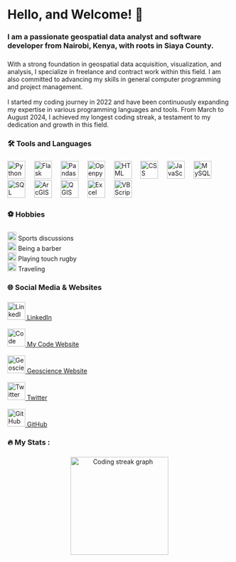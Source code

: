 <div align="center">

<h1 align="left">Hello, and Welcome! 👋</h1>

###

<h3 align="left">I am a passionate geospatial data analyst and software developer from Nairobi, Kenya, with roots in Siaya County.</h3>

###

<p align="left">With a strong foundation in geospatial data acquisition, visualization, and analysis, I specialize in freelance and contract work within this field. I am also committed to advancing my skills in general computer programming and project management.<br><br> I started my coding journey in 2022 and have been continuously expanding my expertise in various programming languages and tools. From March to August 2024, I achieved my longest coding streak, a testament to my dedication and growth in this field.</p>

###

<h3 align="left">🛠 Tools and Languages</h3>

###

<div align="left">
  <img src="https://upload.wikimedia.org/wikipedia/commons/0/0b/Python_logo_and_wordmark.svg" height="40" alt="Python logo" />
  <img width="12" />
  <img src="https://cdn.jsdelivr.net/gh/devicons/devicon/icons/flask/flask-original-wordmark.svg" height="40" alt="Flask logo" />
  <img width="12" />
  <img src="https://upload.wikimedia.org/wikipedia/commons/6/60/Pandas_logo.svg" height="40" alt="Pandas logo" />
  <img width="12" />
  <img src="https://upload.wikimedia.org/wikipedia/commons/6/6a/Openpyxl_logo.svg" height="40" alt="Openpyxl logo" />
  <img width="12" />
  <img src="https://upload.wikimedia.org/wikipedia/commons/4/47/HTML5_logo_and_wordmark.svg" height="40" alt="HTML logo" />
  <img width="12" />
  <img src="https://upload.wikimedia.org/wikipedia/commons/6/62/CSS3_logo_and_wordmark.svg" height="40" alt="CSS logo" />
  <img width="12" />
  <img src="https://upload.wikimedia.org/wikipedia/commons/6/6a/JavaScript-logo.png" height="40" alt="JavaScript logo" />
  <img width="12" />
  <img src="https://upload.wikimedia.org/wikipedia/commons/d/d4/MySQL_logo.png" height="40" alt="MySQL logo" />
  <img width="12" />
  <img src="https://upload.wikimedia.org/wikipedia/commons/0/01/SQLite_Logo.png" height="40" alt="SQL logo" />
  <img width="12" />
  <img src="https://upload.wikimedia.org/wikipedia/commons/1/17/ArcGIS_logo.svg" height="40" alt="ArcGIS logo" />
  <img width="12" />
  <img src="https://upload.wikimedia.org/wikipedia/commons/6/6a/QGIS_logo.png" height="40" alt="QGIS logo" />
  <img width="12" />
  <img src="https://upload.wikimedia.org/wikipedia/commons/2/2a/Microsoft_Excel_logo_2019.svg" height="40" alt="Excel logo" />
  <img width="12" />
  <img src="https://upload.wikimedia.org/wikipedia/commons/8/87/VBScript_logo.png" height="40" alt="VBScript logo" />
</div>

###

<h3 align="left">⚽ Hobbies</h3>

###

<p align="left">
  <img src="https://img.icons8.com/ios-filled/50/000000/soccer-ball.png" height="20" alt="Sports icon" /> Sports discussions<br>
  <img src="https://img.icons8.com/ios-filled/50/000000/barber-shop.png" height="20" alt="Barber icon" /> Being a barber<br>
  <img src="https://img.icons8.com/ios-filled/50/000000/rugby-ball.png" height="20" alt="Rugby icon" /> Playing touch rugby<br>
  <img src="https://img.icons8.com/ios-filled/50/000000/airplane-take-off.png" height="20" alt="Traveling icon" /> Traveling
</p>

###

<h3 align="left">🌐 Social Media & Websites</h3>

###

<p align="left">
  <a href="https://linkedin.com/in/your-linkedin" target="_blank">
    <img src="https://img.icons8.com/ios-filled/50/000000/linkedin.png" height="40" alt="LinkedIn logo" />
    LinkedIn
  </a>
  <br><br>
  <a href="https://your-code-website.com" target="_blank">
    <img src="https://img.icons8.com/ios-filled/50/000000/github.png" height="40" alt="Code website logo" />
    My Code Website
  </a>
  <br><br>
  <a href="https://your-geoscience-website.com" target="_blank">
    <img src="https://img.icons8.com/ios-filled/50/000000/github.png" height="40" alt="Geoscience website logo" />
    Geoscience Website
  </a>
  <br><br>
  <a href="https://twitter.com/your-twitter-handle" target="_blank">
    <img src="https://img.icons8.com/ios-filled/50/000000/twitter.png" height="40" alt="Twitter logo" />
    Twitter
  </a>
  <br><br>
  <a href="https://github.com/your-github-handle" target="_blank">
    <img src="https://img.icons8.com/ios-filled/50/000000/github.png" height="40" alt="GitHub logo" />
    GitHub
  </a>
</p>

###

<h3 align="left">🔥 My Stats :</h3>

###

<div align="center">
  <img src="https://streak-stats.demolab.com?user=maurodesouza&locale=en&mode=daily&theme=dark&hide_border=false&border_radius=5&order=3&start_date=2023-03-01&end_date=2024-08-01" height="220" alt="Coding streak graph" />
</div>

</div>
